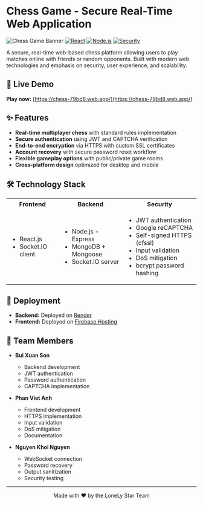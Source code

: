 # Chess Game - Secure Real-Time Web Application

![Chess Game Banner](https://img.shields.io/badge/Chess-Game-brightgreen)
[![React](https://img.shields.io/badge/React-v18-blue)](https://reactjs.org/)
[![Node.js](https://img.shields.io/badge/Node.js-v16-green)](https://nodejs.org/)
[![Security](https://img.shields.io/badge/Security-Enhanced-red)](https://github.com/yourusername/chess-game)

A secure, real-time web-based chess platform allowing users to play matches online with friends or random opponents. Built with modern web technologies and emphasis on security, user experience, and scalability.

## 🎯 Live Demo

**Play now:** [https://chess-79bd8.web.app/](https://chess-79bd8.web.app/)


## ✨ Features

- **Real-time multiplayer chess** with standard rules implementation
- **Secure authentication** using JWT and CAPTCHA verification
- **End-to-end encryption** via HTTPS with custom SSL certificates
- **Account recovery** with secure password reset workflow
- **Flexible gameplay options** with public/private game rooms
- **Cross-platform design** optimized for desktop and mobile

## 🛠️ Technology Stack

<table>
  <tr>
    <th>Frontend</th>
    <th>Backend</th>
    <th>Security</th>
  </tr>
  <tr>
    <td>
      <ul>
        <li>React.js</li>
        <li>Socket.IO client</li>
      </ul>
    </td>
    <td>
      <ul>
        <li>Node.js + Express</li>
        <li>MongoDB + Mongoose</li>
        <li>Socket.IO server</li>
      </ul>
    </td>
    <td>
      <ul>
        <li>JWT authentication</li>
        <li>Google reCAPTCHA</li>
        <li>Self-signed HTTPS (cfssl)</li>
        <li>Input validation</li>
        <li>DoS mitigation</li>
        <li>bcrypt password hashing</li>
      </ul>
    </td>
  </tr>
</table>

## 🚀 Deployment

- **Backend:** Deployed on [Render](https://render.com/)
- **Frontend:** Deployed on [Firebase Hosting](https://firebase.google.com/docs/hosting)


## 👥 Team Members

- **Bui Xuan Son**
  - Backend development
  - JWT authentication
  - Password authentication
  - CAPTCHA implementation

- **Phan Viet Anh**
  - Frontend development
  - HTTPS implementation
  - Input validation
  - DoS mitigation
  - Documentation

- **Nguyen Khoi Nguyen**
  - WebSocket connection
  - Password recovery
  - Output sanitization
  - Security testing


---

<p align="center">
  Made with ❤️ by the LoneLy Star Team
</p>
